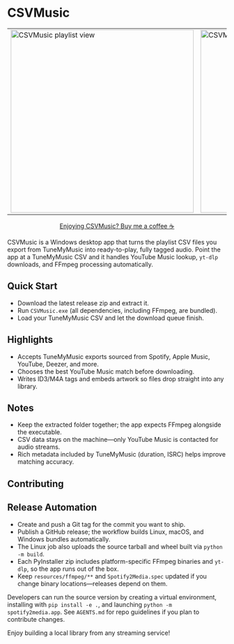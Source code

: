 # CSVMusic

<table align="center">
  <tr>
    <td><img src="https://github.com/user-attachments/assets/4e91f3b1-dc2b-4f00-aa65-924fbc7dfd6f" alt="CSVMusic playlist view" width="420" /></td>
    <td><img src="https://github.com/user-attachments/assets/3912e9fd-7bb4-4d2b-9f8b-baaeea60e006" alt="CSVMusic queue view" width="420" /></td>
  </tr>
</table>

<p align="center"><a href="https://buymeacoffee.com/agalli">Enjoying CSVMusic? Buy me a coffee ☕</a></p>

CSVMusic is a Windows desktop app that turns the playlist CSV files you export from TuneMyMusic into ready-to-play, fully tagged audio. Point the app at a TuneMyMusic CSV and it handles YouTube Music lookup, `yt-dlp` downloads, and FFmpeg processing automatically.

## Quick Start
- Download the latest release zip and extract it.
- Run `CSVMusic.exe` (all dependencies, including FFmpeg, are bundled).
- Load your TuneMyMusic CSV and let the download queue finish.

## Highlights
- Accepts TuneMyMusic exports sourced from Spotify, Apple Music, YouTube, Deezer, and more.
- Chooses the best YouTube Music match before downloading.
- Writes ID3/M4A tags and embeds artwork so files drop straight into any library.

## Notes
- Keep the extracted folder together; the app expects FFmpeg alongside the executable.
- CSV data stays on the machine—only YouTube Music is contacted for audio streams.
- Rich metadata included by TuneMyMusic (duration, ISRC) helps improve matching accuracy.

## Contributing

## Release Automation
- Create and push a Git tag for the commit you want to ship.
- Publish a GitHub release; the workflow builds Linux, macOS, and Windows bundles automatically.
- The Linux job also uploads the source tarball and wheel built via `python -m build`.
- Each PyInstaller zip includes platform-specific FFmpeg binaries and `yt-dlp`, so the app runs out of the box.
- Keep `resources/ffmpeg/**` and `Spotify2Media.spec` updated if you change binary locations—releases depend on them.

Developers can run the source version by creating a virtual environment, installing with `pip install -e .`, and launching `python -m spotify2media.app`. See `AGENTS.md` for repo guidelines if you plan to contribute changes.

Enjoy building a local library from any streaming service!
